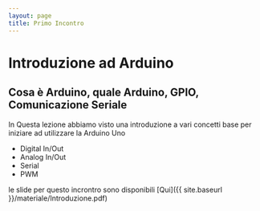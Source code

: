 ```yaml
---
layout: page
title: Primo Incontro
---
```


# Introduzione ad Arduino

## Cosa è Arduino, quale Arduino, GPIO, Comunicazione Seriale

In Questa lezione abbiamo visto una introduzione a vari concetti base per iniziare ad utilizzare la Arduino Uno
- Digital In/Out
- Analog In/Out
- Serial
- PWM

le slide per questo incrontro sono disponibili [Qui]({{ site.baseurl }}/materiale/Introduzione.pdf)

